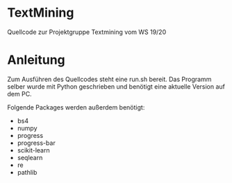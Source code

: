 # TextMining

Quellcode zur Projektgruppe Textmining vom WS 19/20

# Anleitung
Zum Ausführen des Quellcodes steht eine run.sh bereit. Das Programm selber wurde mit Python geschrieben und benötigt eine aktuelle Version auf dem PC.

Folgende Packages werden außerdem benötigt:
* bs4
* numpy
* progress
* progress-bar
* scikit-learn
* seqlearn
* re
* pathlib
